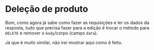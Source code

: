 # Deleção de produto

Bom, como agora já sabe como fazer as requisições e ler os dados da resposta, tudo que precisa fazer para a edição é trocar o método para `DELETE` e remover o `body`/corpo (campo `data`).

Já que é muito similar, não irei mostrar aqui como é feito.
